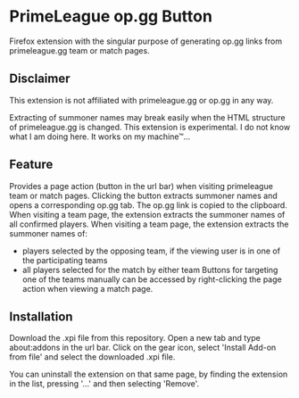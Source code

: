 # PrimeLeague op.gg Button
Firefox extension with the singular purpose of generating op.gg links from primeleague.gg team or match pages.

## Disclaimer
This extension is not affiliated with primeleague.gg or op.gg in any way.

Extracting of summoner names may break easily when the HTML structure of primeleague.gg is changed.
This extension is experimental. I do not know what I am doing here. It works on my machine™...

## Feature
Provides a page action (button in the url bar) when visiting primeleague team or match pages.
Clicking the button extracts summoner names and opens a corresponding op.gg tab. The op.gg link is copied to the
clipboard.
When visiting a team page, the extension extracts the summoner names of all confirmed players.
When visiting a team page, the extension extracts the summoner names of:

- players selected by the opposing team, if the viewing user is in one of the participating teams
- all players selected for the match by either team
  Buttons for targeting one of the teams manually can be accessed by right-clicking the page action when viewing a match
  page.

## Installation
Download the .xpi file from this repository. Open a new tab and type about:addons in the url bar.
Click on the gear icon, select 'Install Add-on from file' and select the downloaded .xpi file.

You can uninstall the extension on that same page, by finding the extension in the list, pressing '...' and then
selecting 'Remove'.